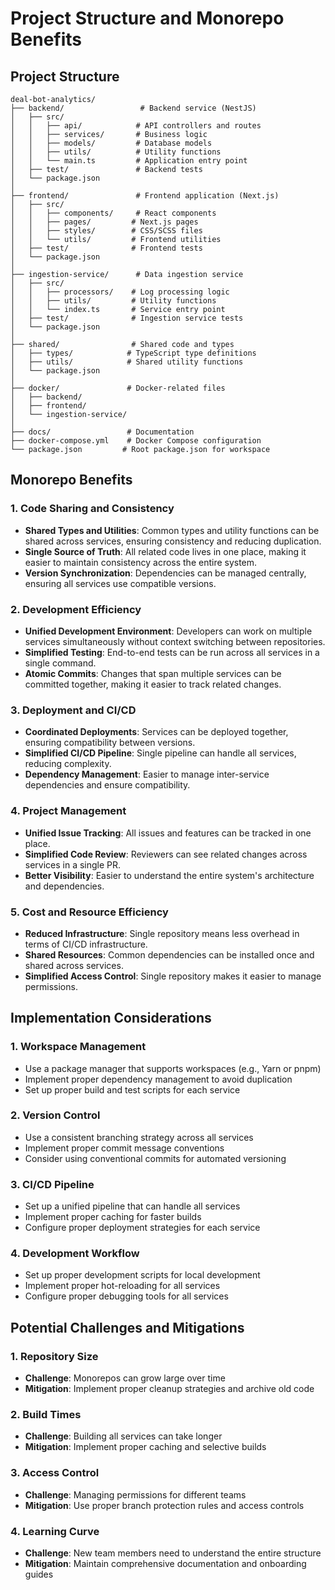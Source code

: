 # Project Structure and Monorepo Benefits

## Project Structure

```
deal-bot-analytics/
├── backend/                 # Backend service (NestJS)
│   ├── src/
│   │   ├── api/            # API controllers and routes
│   │   ├── services/       # Business logic
│   │   ├── models/         # Database models
│   │   ├── utils/          # Utility functions
│   │   └── main.ts         # Application entry point
│   ├── test/               # Backend tests
│   └── package.json
│
├── frontend/               # Frontend application (Next.js)
│   ├── src/
│   │   ├── components/     # React components
│   │   ├── pages/         # Next.js pages
│   │   ├── styles/        # CSS/SCSS files
│   │   └── utils/         # Frontend utilities
│   ├── test/              # Frontend tests
│   └── package.json
│
├── ingestion-service/      # Data ingestion service
│   ├── src/
│   │   ├── processors/    # Log processing logic
│   │   ├── utils/         # Utility functions
│   │   └── index.ts       # Service entry point
│   ├── test/              # Ingestion service tests
│   └── package.json
│
├── shared/                # Shared code and types
│   ├── types/            # TypeScript type definitions
│   ├── utils/            # Shared utility functions
│   └── package.json
│
├── docker/               # Docker-related files
│   ├── backend/
│   ├── frontend/
│   └── ingestion-service/
│
├── docs/                 # Documentation
├── docker-compose.yml    # Docker Compose configuration
└── package.json         # Root package.json for workspace
```

## Monorepo Benefits

### 1. Code Sharing and Consistency
- **Shared Types and Utilities**: Common types and utility functions can be shared across services, ensuring consistency and reducing duplication.
- **Single Source of Truth**: All related code lives in one place, making it easier to maintain consistency across the entire system.
- **Version Synchronization**: Dependencies can be managed centrally, ensuring all services use compatible versions.

### 2. Development Efficiency
- **Unified Development Environment**: Developers can work on multiple services simultaneously without context switching between repositories.
- **Simplified Testing**: End-to-end tests can be run across all services in a single command.
- **Atomic Commits**: Changes that span multiple services can be committed together, making it easier to track related changes.

### 3. Deployment and CI/CD
- **Coordinated Deployments**: Services can be deployed together, ensuring compatibility between versions.
- **Simplified CI/CD Pipeline**: Single pipeline can handle all services, reducing complexity.
- **Dependency Management**: Easier to manage inter-service dependencies and ensure compatibility.

### 4. Project Management
- **Unified Issue Tracking**: All issues and features can be tracked in one place.
- **Simplified Code Review**: Reviewers can see related changes across services in a single PR.
- **Better Visibility**: Easier to understand the entire system's architecture and dependencies.

### 5. Cost and Resource Efficiency
- **Reduced Infrastructure**: Single repository means less overhead in terms of CI/CD infrastructure.
- **Shared Resources**: Common dependencies can be installed once and shared across services.
- **Simplified Access Control**: Single repository makes it easier to manage permissions.

## Implementation Considerations

### 1. Workspace Management
- Use a package manager that supports workspaces (e.g., Yarn or pnpm)
- Implement proper dependency management to avoid duplication
- Set up proper build and test scripts for each service

### 2. Version Control
- Use a consistent branching strategy across all services
- Implement proper commit message conventions
- Consider using conventional commits for automated versioning

### 3. CI/CD Pipeline
- Set up a unified pipeline that can handle all services
- Implement proper caching for faster builds
- Configure proper deployment strategies for each service

### 4. Development Workflow
- Set up proper development scripts for local development
- Implement proper hot-reloading for all services
- Configure proper debugging tools for all services

## Potential Challenges and Mitigations

### 1. Repository Size
- **Challenge**: Monorepos can grow large over time
- **Mitigation**: Implement proper cleanup strategies and archive old code

### 2. Build Times
- **Challenge**: Building all services can take longer
- **Mitigation**: Implement proper caching and selective builds

### 3. Access Control
- **Challenge**: Managing permissions for different teams
- **Mitigation**: Use proper branch protection rules and access controls

### 4. Learning Curve
- **Challenge**: New team members need to understand the entire structure
- **Mitigation**: Maintain comprehensive documentation and onboarding guides 